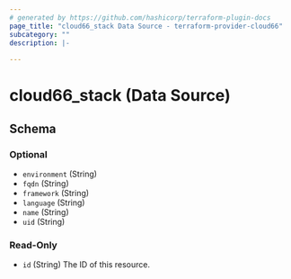 ```yaml
---
# generated by https://github.com/hashicorp/terraform-plugin-docs
page_title: "cloud66_stack Data Source - terraform-provider-cloud66"
subcategory: ""
description: |-
  
---
```


# cloud66_stack (Data Source)





<!-- schema generated by tfplugindocs -->
## Schema

### Optional

- `environment` (String)
- `fqdn` (String)
- `framework` (String)
- `language` (String)
- `name` (String)
- `uid` (String)

### Read-Only

- `id` (String) The ID of this resource.


